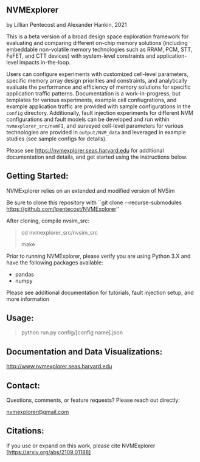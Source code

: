 NVMExplorer
---------------------
by Lillian Pentecost and Alexander Hankin, 2021

This is a beta version of a broad design space exploration framework for evaluating and comparing different on-chip memory solutions (including embeddable non-volatile memory technologies such as RRAM, PCM, STT, FeFET, and CTT devices) with system-level constraints and application-level impacts in-the-loop.

Users can configure experiments with customized cell-level parameters, specific memory array design priorities and constraints, and analytically evaluate the performance and efficiency of memory solutions for specific application traffic patterns.  Documentation is a work-in-progress, but templates for various experiments, example cell confiugrations, and example application traffic are provided with sample configurations in the `config` directory.  Additionally, fault injection experiments for different NVM configurations and fault models can be developed and run within `nvmexplorer_src/nvmFI`, and surveyed cell-level parameters for various technologies are provided in `output/NVM_data` and leveraged in example studies (see sample configs for details).

Please see https://nvmexplorer.seas.harvard.edu for additional documentation and details, and get started using the instructions below.


Getting Started:
--------------------

NVMExplorer relies on an extended and modified version of NVSim

Be sure to clone this repository with ``git clone --recurse-submodules https://github.com/lpentecost/NVMExplorer''

After cloning, compile nvsim_src:

> cd nvmexplorer_src/nvsim_src
>
> make

Prior to running NVMExplorer, please verify you are using Python 3.X and have the following packages available:
- pandas
- numpy

Please see additional documentation for tutorials, fault injection setup, and more information

Usage:
---------------------
> python run.py config/[config name].json

Documentation and Data Visualizations:
---------------------
http://www.nvmexplorer.seas.harvard.edu

Contact:
---------------------

Questions, comments, or feature requests?  Please reach out directly:

nvmexplorer@gmail.com


Citations:
---------------------

If you use or expand on this work, please cite NVMExplorer [https://arxiv.org/abs/2109.01188]
